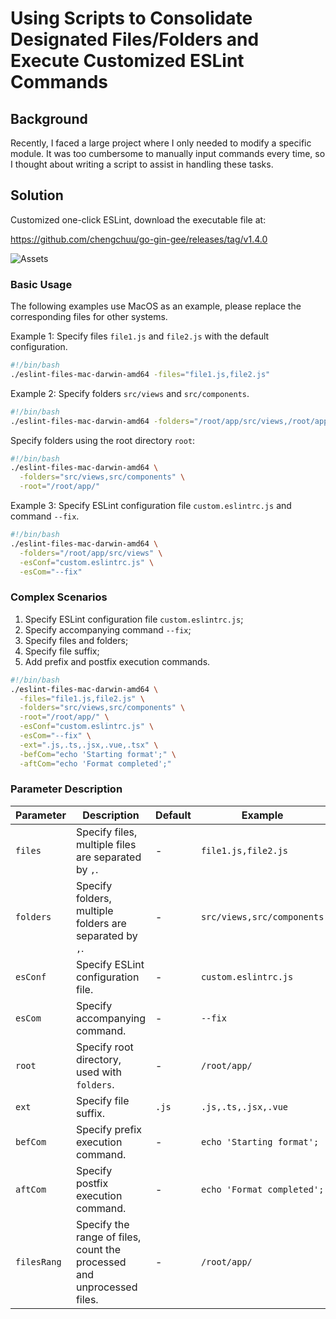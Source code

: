 # Using Scripts to Consolidate Designated Files/Folders and Execute Customized ESLint Commands

## Background

Recently, I faced a large project where I only needed to modify a specific module. It was too cumbersome to manually input commands every time, so I thought about writing a script to assist in handling these tasks.

## Solution

Customized one-click ESLint, download the executable file at:

<https://github.com/chengchuu/go-gin-gee/releases/tag/v1.4.0>

![Assets](https://blog.mazey.net/wp-content/uploads/2023/10/assets-Releasev1.4.0-mazeyqian_go-gin-gee.png)

### Basic Usage

The following examples use MacOS as an example, please replace the corresponding files for other systems.

Example 1: Specify files `file1.js` and `file2.js` with the default configuration.

```bash
#!/bin/bash
./eslint-files-mac-darwin-amd64 -files="file1.js,file2.js"
```

Example 2: Specify folders `src/views` and `src/components`.

```bash
#!/bin/bash
./eslint-files-mac-darwin-amd64 -folders="/root/app/src/views,/root/app/src/components"
```

Specify folders using the root directory `root`:

```bash
#!/bin/bash
./eslint-files-mac-darwin-amd64 \
  -folders="src/views,src/components" \
  -root="/root/app/"
```

Example 3: Specify ESLint configuration file `custom.eslintrc.js` and command `--fix`.

```bash
#!/bin/bash
./eslint-files-mac-darwin-amd64 \
  -folders="/root/app/src/views" \
  -esConf="custom.eslintrc.js" \
  -esCom="--fix"
```

### Complex Scenarios

1. Specify ESLint configuration file `custom.eslintrc.js`;
2. Specify accompanying command `--fix`;
3. Specify files and folders;
4. Specify file suffix;
5. Add prefix and postfix execution commands.

```bash
#!/bin/bash
./eslint-files-mac-darwin-amd64 \
  -files="file1.js,file2.js" \
  -folders="src/views,src/components" \
  -root="/root/app/" \
  -esConf="custom.eslintrc.js" \
  -esCom="--fix" \
  -ext=".js,.ts,.jsx,.vue,.tsx" \
  -befCom="echo 'Starting format';" \
  -aftCom="echo 'Format completed';"
```

### Parameter Description

| Parameter | Description | Default | Example | Required |
| --- | --- | --- | --- | --- |
| `files` | Specify files, multiple files are separated by `,`. | - | `file1.js,file2.js` | Optional |
| `folders` | Specify folders, multiple folders are separated by `,`. | - | `src/views,src/components` | Optional |
| `esConf` | Specify ESLint configuration file. | - | `custom.eslintrc.js` | Optional |
| `esCom` | Specify accompanying command. | - | `--fix` | Optional |
| `root` | Specify root directory, used with `folders`. | - | `/root/app/` | Optional |
| `ext` | Specify file suffix. | `.js` | `.js,.ts,.jsx,.vue` | Optional |
| `befCom` | Specify prefix execution command. | - | `echo 'Starting format';` | Optional |
| `aftCom` | Specify postfix execution command. | - | `echo 'Format completed';` | Optional |
| `filesRang` | Specify the range of files, count the processed and unprocessed files. | - | `/root/app/` | Optional |
